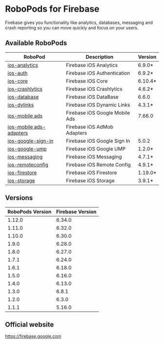 # RoboPods for Firebase

Firebase gives you functionality like analytics, databases, messaging and crash reporting so you can move quickly and focus on your users.

## Available RoboPods

| RoboPod                                  | Description                   | Version |
|------------------------------------------|-------------------------------|---------|
| [ios-analytics](ios-analytics/)          | Firebase iOS Analytics        | 6.9.0*  |
| [ios-auth](ios-auth/)                    | Firebase iOS Authentication   | 6.9.2*  |
| [ios-core](ios-core/)                    | Firebase iOS Core             | 6.10.4* |
| [ios-crashlytics](ios-crashlytics/)      | Firebase iOS Crashlytics      | 4.6.2*  |
| [ios-database](ios-database/)            | Firebase iOS DataBase         | 6.6.0   |
| [ios-dylinks](ios-dylinks/)              | Firebase iOS Dynamic Links    | 4.3.1*  |
| [ios-mobile ads](ios-google-mobile-ads/) | Firebase iOS Google Mobile Ads| 7.66.0  |
| [ios-mobile ads-adapters](ios-google-mobile-ads-adapters/)| Firebase iOS AdMob Adapters|   |
| [ios-google-sign-in](ios-google-sign-in/)| Firebase iOS Google Sign In   | 5.0.2   |
| [ios-google-ump](ios-google-ump/)        | Firebase iOS Google UMP       | 1.2.0*  |
| [ios-messaging](ios-messaging/)          | Firebase iOS Messaging        | 4.7.1*  |
| [ios-remoteconfig](ios-remoteconfig/)    | Firebase iOS Remote Config    | 4.9.1*  |
| [ios-firestore](ios-firestore/)          | Firebase iOS Firestore        | 1.19.0* |
| [ios-storage](ios-storage/)              | Firebase iOS Storage          | 3.9.1*  |

## Versions

| RoboPods Version  | Firebase Version    |
|-------------------|---------------------|
| 1.12.0            | 6.34.0              |
| 1.11.0            | 6.32.0              |
| 1.10.0            | 6.30.0              |
| 1.9.0             | 6.28.0              |
| 1.8.0             | 6.27.0              |
| 1.7.1             | 6.24.0              |
| 1.6.1             | 6.18.0              |
| 1.5.0             | 6.16.0              |
| 1.4.0             | 6.13.0              |
| 1.3.0             | 6.8.1               |
| 1.2.0             | 6.3.0               |
| 1.1.1             | 5.16.0              |

## Official website

https://firebase.google.com

